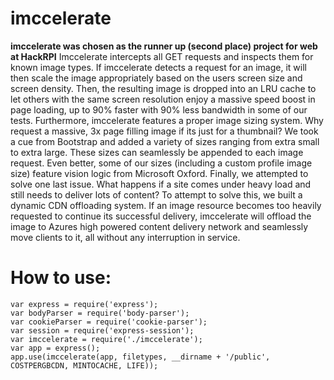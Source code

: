 # imccelerate
**imccelerate was chosen as the runner up (second place) project for web at HackRPI**
Imccelerate intercepts all GET requests and inspects them for known image types. If imccelerate detects a request for an image, it will then scale the image appropriately based on the users screen size and screen density. Then, the resulting image is dropped into an LRU cache to let others with the same screen resolution enjoy a massive speed boost in page loading, up to 90% faster with 90% less bandwidth in some of our tests. Furthermore, imccelerate features a proper image sizing system. Why request a massive, 3x page filling image if its just for a thumbnail? We took a cue from Bootstrap and added a variety of sizes ranging from extra small to extra large. These sizes can seamlessly be appended to each image request. Even better, some of our sizes (including a custom profile image size) feature vision logic from Microsoft Oxford. Finally, we attempted to solve one last issue. What happens if a site comes under heavy load and still needs to deliver lots of content? To attempt to solve this, we built a dynamic CDN offloading system. If an image resource becomes too heavily requested to continue its successful delivery, imccelerate will offload the image to Azures high powered content delivery network and seamlessly move clients to it, all without any interruption in service.
# How to use:


```
var express = require('express');
var bodyParser = require('body-parser');
var cookieParser = require('cookie-parser');
var session = require('express-session');
var imccelerate = require('./imccelerate');
var app = express();
app.use(imccelerate(app, filetypes, __dirname + '/public', COSTPERGBCDN, MINTOCACHE, LIFE));

```
